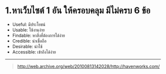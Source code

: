 # 1.หาเว็บไซต์ 1 อัน ให้ครอบคลุม มีไม่ครบ 6 ข้อ
* Useful: มีประโยชน์
* Usable: ใช้งานง่าย
* Findable: หาสิ่งที่ต้องการได้ง่าย
* Credible: น่าเชื่อถือ
* Desirable: น่าใช้
* Accessible: เข้าถึงได้ง่าย

---

> <http://web.archive.org/web/20100813142028/http://havenworks.com/>